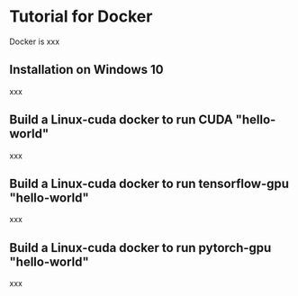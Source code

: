 # Tutorial for Docker
Docker is xxx
## Installation on Windows 10
xxx
## Build a Linux-cuda docker to run CUDA "hello-world"
xxx
## Build a Linux-cuda docker to run tensorflow-gpu "hello-world"
xxx
## Build a Linux-cuda docker to run pytorch-gpu "hello-world"
xxx

